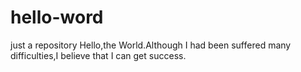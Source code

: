# hello-word
just a repository
Hello,the World.Although I had been suffered many difficulties,I believe that I can get success.
